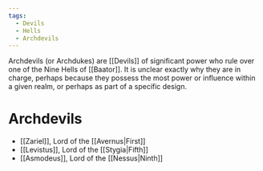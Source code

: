 ```yaml
---
tags:
  - Devils
  - Hells
  - Archdevils
---
```

Archdevils (or Archdukes) are [[Devils]] of significant power who rule over one of the Nine Hells of [[Baator]]. It is unclear exactly why they are in charge, perhaps because they possess the most power or influence within a given realm, or perhaps as part of a specific design.
# Archdevils
- [[Zariel]], Lord of the [[Avernus|First]] 
- [[Levistus]], Lord of the [[Stygia|Fifth]]
- [[Asmodeus]], Lord of the [[Nessus|Ninth]]